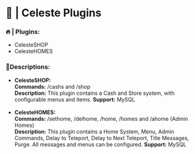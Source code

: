 <h1><b>👑 | Celeste Plugins</b></h1>

<h3>🔥 | Plugins:</h3>
<ul>
	<li>CelesteSHOP</li>
	<li>CelesteHOMES</li>
</ul>

<h3>📝Descriptions:</h3>
<ul>
	<li><b>CelesteSHOP:</b></li>
	<b>Commands:</b> /cashs and /shop</br>
	<b>Description:</b> This plugin contains a Cash and Store system, with configurable menus and items.
	<b>Support:</b> MySQL
	</br></br>
	<li><b>CelesteHOMES:</b></li>
	<b>Commands:</b> /sethome, /delhome, /home, /homes and /ahome (Admin Homes)</br>
	<b>Description:</b> This plugin contains a Home System, Menu, Admin Commands, Delay to Teleport, Delay to Next Teleport, Title Messages, Purge. All messages and menus can be configured.
	<b>Support:</b> MySQL
<ul>
